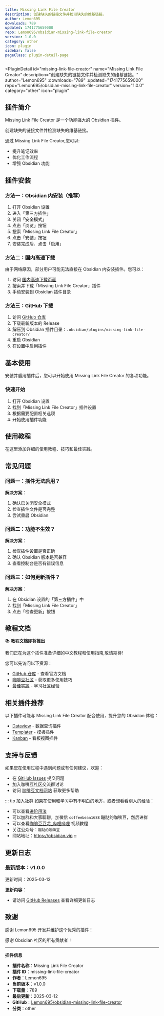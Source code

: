 ```yaml
---
title: Missing Link File Creator
description: 创建缺失的链接文件并检测缺失的维基链接。
author: Lemon695
downloads: 789
updated: 1741775659000
repo: Lemon695/obsidian-missing-link-file-creator
version: 1.0.0
category: other
icon: plugin
sidebar: false
pageClass: plugin-detail-page
---
```


<PluginDetail
  id="missing-link-file-creator"
  name="Missing Link File Creator"
  description="创建缺失的链接文件并检测缺失的维基链接。"
  author="Lemon695"
  :downloads="789"
  :updated="1741775659000"
  repo="Lemon695/obsidian-missing-link-file-creator"
  version="1.0.0"
  category="other"
  icon="plugin"
>

<!-- AUTO_GENERATED_START -->
## 插件简介

Missing Link File Creator 是一个功能强大的 Obsidian 插件。

创建缺失的链接文件并检测缺失的维基链接。

通过 Missing Link File Creator,您可以:

- 提升笔记效率
- 优化工作流程
- 增强 Obsidian 功能

<!-- AUTO_GENERATED_END -->

<!-- AUTO_GENERATED_START -->
## 插件安装

### 方法一：Obsidian 内安装（推荐）

1. 打开 Obsidian 设置
2. 进入「第三方插件」
3. 关闭「安全模式」
4. 点击「浏览」按钮
5. 搜索「Missing Link File Creator」
6. 点击「安装」按钮
7. 安装完成后，点击「启用」

### 方法二：国内高速下载

由于网络原因，部分用户可能无法直接在 Obsidian 内安装插件。您可以：

1. 访问 [国内高速下载页面](/zh/documentation/obsidian-plugins-download.html)
2. 搜索并下载「Missing Link File Creator」插件
3. 手动安装到 Obsidian 插件目录

### 方法三：GitHub 下载

1. 访问 [GitHub 仓库](https://github.com/Lemon695/obsidian-missing-link-file-creator)
2. 下载最新版本的 Release
3. 解压到 Obsidian 插件目录：`.obsidian/plugins/missing-link-file-creator/`
4. 重启 Obsidian
5. 在设置中启用插件

## 基本使用

安装并启用插件后，您可以开始使用 Missing Link File Creator 的各项功能。

### 快速开始

1. 打开 Obsidian 设置
2. 找到「Missing Link File Creator」插件设置
3. 根据需要配置相关选项
4. 开始使用插件功能

<!-- AUTO_GENERATED_END -->

<!-- CUSTOM_CONTENT_START:tutorial -->
## 使用教程

在这里添加详细的使用教程、技巧和最佳实践。

<!-- CUSTOM_CONTENT_END:tutorial -->

<!-- SHARED_CONTENT_START -->
## 常见问题

### 问题一：插件无法启用？

**解决方案**：
1. 确认已关闭安全模式
2. 检查插件文件是否完整
3. 尝试重启 Obsidian

### 问题二：功能不生效？

**解决方案**：
1. 检查插件设置是否正确
2. 确认 Obsidian 版本是否兼容
3. 查看控制台是否有错误信息

### 问题三：如何更新插件？

**解决方案**：
1. 在 Obsidian 设置的「第三方插件」中
2. 找到「Missing Link File Creator」
3. 点击「检查更新」按钮

## 教程文档

📚 **教程文档即将推出**

我们正在为这个插件准备详细的中文教程和使用指南,敬请期待!

您可以先访问以下资源：
- [GitHub 仓库](https://github.com/Lemon695/obsidian-missing-link-file-creator) - 查看官方文档
- [咖啡豆社区](/zh/bases/) - 获取更多使用技巧
- [最佳实践](/zh/best-practices/) - 学习社区经验

## 相关插件推荐

以下插件可能与 Missing Link File Creator 配合使用，提升您的 Obsidian 体验：

- [Dataview](/zh/plugins/dataview.html) - 数据查询插件
- [Templater](/zh/plugins/templater-obsidian.html) - 模板插件
- [Kanban](/zh/plugins/obsidian-kanban.html) - 看板视图插件

## 支持与反馈

如果您在使用过程中遇到问题或有任何建议，欢迎：

- 在 [GitHub Issues](https://github.com/Lemon695/obsidian-missing-link-file-creator/issues) 提交问题
- 加入咖啡豆社区交流群讨论
- 访问 [咖啡豆文档网站](https://obsidian.vip) 获取更多帮助

::: tip 加入社群
如果在使用和学习中有不明白的地方，或者想看看别人的经验：
- 可以查看[进阶用法](/zh/advanced)
- 可以加群和大家聊聊，加微信 `coffeebean1688` 蹦跶的咖啡豆，然后进群
- 可以查看[咖啡豆豆龙_哔哩哔哩](https://space.bilibili.com/618777356) 视频教程
- 关注公众号：`蹦跶的咖啡豆`
- 网站地址：https://obsidian.vip
:::
<!-- SHARED_CONTENT_END -->

<!-- AUTO_GENERATED_START -->
## 更新日志

### 最新版本：v1.0.0

更新时间：2025-03-12

**更新内容**：
- 请访问 [GitHub Releases](https://github.com/Lemon695/obsidian-missing-link-file-creator/releases) 查看详细更新日志

## 致谢

感谢 Lemon695 开发并维护这个优秀的插件！

感谢 Obsidian 社区的所有贡献者！

---

**插件信息**
- **插件名称**：Missing Link File Creator
- **插件 ID**：missing-link-file-creator
- **作者**：Lemon695
- **当前版本**：v1.0.0
- **下载量**：789
- **最后更新**：2025-03-12
- **GitHub**：[Lemon695/obsidian-missing-link-file-creator](https://github.com/Lemon695/obsidian-missing-link-file-creator)
- **分类**：other
<!-- AUTO_GENERATED_END -->

</PluginDetail>

